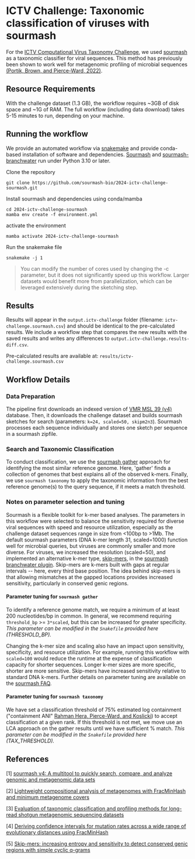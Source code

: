 # ICTV Challenge: Taxonomic classification of viruses with sourmash
For the [ICTV Computational Virus Taxonomy Challenge](https://ictv-vbeg.github.io/ICTV-TaxonomyChallenge/), we used [sourmash](https://github.com/sourmash-bio) as a taxonomic classifier for viral sequences. This method has previously been shown to work well for metagenomic profiling of microbial sequences [(Portik, Brown, and Pierce-Ward, 2022)](https://bmcbioinformatics.biomedcentral.com/articles/10.1186/s12859-022-05103-0).

## Resource Requirements
With the challenge dataset (1.3 GB), the workflow requires ~3GB of disk space and ~1G of RAM. The full workflow (including data download) takes 5-15 minutes to run, depending on your machine.

## Running the workflow

We provide an automated workflow via [snakemake](https://snakemake.readthedocs.io/en/stable/) and provide conda-based installation of software and dependencies. [Sourmash]([https:/](https://github.com/sourmash-bio/sourmash)/) and [sourmash-branchwater](https://github.com/sourmash-bio/sourmash_plugin_branchwater) run under Python 3.10 or later.

Clone the repository
```
git clone https://github.com/sourmash-bio/2024-ictv-challenge-sourmash.git
```
Install sourmash and dependencies using conda/mamba
```
cd 2024-ictv-challenge-sourmash
mamba env create -f environment.yml
```
activate the environment
```
mamba activate 2024-ictv-challenge-sourmash
```
Run the snakemake file

```
snakemake -j 1
```
> You can modify the number of cores used by changing the -c parameter, but
> it does not significantly speed up this workflow. Larger datasets would
> benefit more from parallelization, which can be leveraged extensively
> during the sketching step.

## Results
Results will appear in the `output.ictv-challenge` folder (filename: `ictv-challenge.sourmash.csv`) and should be identical to the pre-calculated results. We include a workflow step that compares the new results with the saved results and writes any differences to `output.ictv-challenge.results-diff.csv`.

Pre-calculated results are available at: `results/ictv-challenge.sourmash.csv`


## Workflow Details

### Data Preparation
The pipeline first downloads an indexed version of [VMR MSL 39 (v4)](https://ictv.global/vmr) database. Then, it downloads the challenge dataset and builds sourmash sketches for search (parameters: `k=24, scaled=50, skipm2n3`). Sourmash processes each sequence individually and stores one sketch per sequence in a sourmash zipfile.

### Search and Taxonomic Classification
To conduct classification, we use the [sourmash gather](https://sourmash.readthedocs.io/en/latest/classifying-signatures.html#analyzing-metagenomic-samples-with-gather) approach for identifying the most similar reference genome. Here, 'gather' finds a collection of genomes that best explains all of the observed k-mers. Finally, we use `sourmash taxonomy` to apply the taxonomic information from the best reference genome(s) to the query sequence, if it meets a match threshold.


### Notes on parameter selection and tuning

Sourmash is a flexible toolkit for k-mer based analyses. The parameters in this workflow were selected to balance the sensitivity required for diverse viral sequences with speed and resource utilization, especially as the challenge dataset sequences range in size from <100bp to >1Mb. The default sourmash parameters (DNA k-mer length 31, scaled=1000) function well for microbial queries, but viruses are commonly smaller and more diverse. For viruses, we increased the resolution (scaled=50), and implemented an alternative k-mer type, [skip-mers](https://www.biorxiv.org/content/10.1101/179960), in the [sourmash branchwater plugin](https://github.com/sourmash-bio/sourmash_plugin_branchwater). Skip-mers are k-mers built with gaps at regular intervals -- here, every third base position. The idea behind skip-mers is that allowing mismatches at the gapped locations provides increased sensitivity, particularly in conserved genic regions.

#### Parameter tuning for `sourmash gather`
To identify a reference genome match, we require a minimum of at least 200 nucleotides/bp in common. In general, we recommend requiring `threshold_bp` >= `3*scaled`, but this can be increased for greater specificity. *This parameter can be modified in the `Snakefile` provided here (THRESHOLD_BP).*

Changing the k-mer size and scaling also have an impact upon sensitivity, specificity, and resource utilization. For example, running this workflow with `scaled=100` would reduce the runtime at the expense of classification capacity for shorter sequences. Longer k-mer sizes are more specific, shorter are more sensitive. Skip-mers have increased sensitivity relative to standard DNA k-mers. Further details on parameter tuning are available on the [sourmash FAQ](https://sourmash.readthedocs.io/en/latest/faq.html).


#### Parameter tuning for `sourmash taxonomy`
We have set a classification threshold of 75% estimated log containment ("containment ANI" [Rahman Hera, Pierce-Ward, and Koslicki](https://pubmed.ncbi.nlm.nih.gov/37344105/)) to accept classification at a given rank. If this threshold is not met, we move use an LCA approach on the gather results until we have sufficient % match. *This parameter can be modified in the `Snakefile` provided here (TAX_THRESHOLD).*

## References

[1] [sourmash v4: A multitool to quickly search, compare, and analyze genomic and metagenomic data sets](https://joss.theoj.org/papers/10.21105/joss.06830)

[2] [Lightweight compositional analysis of metagenomes with FracMinHash and minimum metagenome covers](https://www.biorxiv.org/content/10.1101/2022.01.11.475838v2)

[3] [Evaluation of taxonomic classification and profiling methods for long-read shotgun metagenomic sequencing datasets](https://bmcbioinformatics.biomedcentral.com/articles/10.1186/s12859-022-05103-0)

[4] [Deriving confidence intervals for mutation rates across a wide range of evolutionary distances using FracMinHash](https://pubmed.ncbi.nlm.nih.gov/37344105/)

[5] [Skip-mers: increasing entropy and sensitivity to detect conserved genic regions with simple cyclic q-grams](https://www.biorxiv.org/content/10.1101/179960v2)
